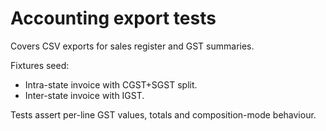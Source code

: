 # Accounting export tests

Covers CSV exports for sales register and GST summaries.

Fixtures seed:

- Intra-state invoice with CGST+SGST split.
- Inter-state invoice with IGST.

Tests assert per-line GST values, totals and composition-mode behaviour.
